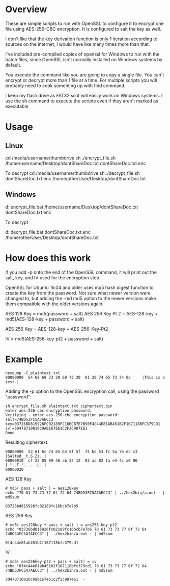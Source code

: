 # Overview

These are simple  scripts to run with OpenSSL to configure it to encrypt one
file using AES-256-CBC encryption.  It is configured to salt the key as well.

I don't like that the key derivation function is only 1 iteration according
to sources on the internet, I would have like many times more than that.

I've included pre-compiled copies of openssl for Windows to run with the
batch files, since OpenSSL isn't normally installed on Windows systems by
default.

You execute the command like you are going to copy a single file.  You can't
encrypt or decrypt more than 1 file at a time.  For multiple scripts you
will probably need to cook somehting  up with find command.

I keep my flash drive as FAT32 so it will easily work on Windows systems.
I use the sh command to execute the scripts even if they aren't marked as
executable

# Usage

## Linux

cd /media/username/thumbdrive
sh ./encrypt_file.sh /home/username/Desktop/dontShareDoc.txt dontShareDoc.txt.enc

To decrypt
cd /media/username/thumbdrive
sh ./decrypt_file.sh dontShareDoc.txt.enc /home/otherUser/Desktop/dontShareDoc.txt

## Windows

d:
encrypt_file.bat /home/username/Desktop/dontShareDoc.txt dontShareDoc.txt.enc

To decrypt

d:
decrypt_file.bat dontShareDoc.txt.enc /home/otherUser/Desktop/dontShareDoc.txt

# How does this work

If you add -p onto the end of the OpenSSL command, it will print out the salt,
key, and IV used for the encryption step.

OpenSSL for Ubuntu 16.04 and older uses md5 hash digest function to create the
key from the password.  Not sure what newer version were changed to, but adding
the -md md5 option to the newer versions make them compatible with the older
versions again.

AES 128 Key = md5(password + salt)
AES 256 Key Pt 2 = AES-128-key + md5(AES-128-key + password + salt)

AES 256 Key = AES-128-key + AES-256-Key-Pt2

IV = md5(AES-256-key-pt2 + password + salt)

# Example

```
hexdump -C plaintext.txt
00000000  54 68 69 73 20 69 73 20  61 20 74 65 73 74 0a     |This is a test.|
```

Adding the -p option to the OpenSSL encryption call, using the password "password":

```
sh encrypt_file.sh plaintext.txt ciphertext.bin
enter aes-256-cbc encryption password:
Verifying - enter aes-256-cbc encryption password:
salt=74BD53FC5A7AECC3
key=03726BD815926FC02189FC16BCB7E7B50F4C44E81AB451B2F167118BFC379CD1
iv =3D478710816C9AB167E61C2F2C987E61
Done
```

Resulting ciphertext:

```
00000000  53 61 6c 74 65 64 5f 5f  74 bd 53 fc 5a 7a ec c3  |Salted__t.S.Zz..|
00000010  cf 22 05 89 46 ab 22 12  03 aa 82 1a e4 4c a0 06  |."..F."......L..|
00000020
```

AES 128 Key

```
# md5( pass + salt ) = aes128key
echo "70 61 73 73 77 6f 72 64 74BD53FC5A7AECC3" | ../hex2bin/a.out - | md5sum

03726bd815926fc02189fc16bcb7e7b5
```

AES 256 Key

```
# md5( aes128key + pass + salt ) = aes256 key pt2
echo "03726bd815926fc02189fc16bcb7e7b5 70 61 73 73 77 6f 72 64 74BD53FC5A7AECC3" | ../hex2bin/a.out - | md5sum

0f4c44e81ab451b2f167118bfc379cd1  -
```

IV

```
# md5( aes256key-pt2 + pass + salt) = iv
echo "0f4c44e81ab451b2f167118bfc379cd1 70 61 73 73 77 6f 72 64 74BD53FC5A7AECC3" | ../hex2bin/a.out - | md5sum

3d478710816c9ab167e61c2f2c987e61  -
```





